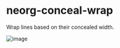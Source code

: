 # neorg-conceal-wrap

Wrap lines based on their concealed width.

![image](https://github.com/benlubas/neorg-conceal-wrap/assets/56943754/97dffe9b-305f-4fdc-bff5-f9b59d519ede)
